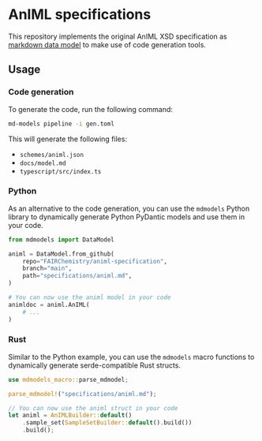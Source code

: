 # AnIML specifications

This repository implements the original AnIML XSD specification as [markdown data model](https://github.com/FAIRChemistry/md-models) to make use of code generation tools.

## Usage

### Code generation

To generate the code, run the following command:

```bash
md-models pipeline -i gen.toml
```

This will generate the following files:

- `schemes/animl.json`
- `docs/model.md`
- `typescript/src/index.ts`

### Python

As an alternative to the code generation, you can use the `mdmodels` Python library to dynamically generate Python PyDantic models and use them in your code.

```python
from mdmodels import DataModel

animl = DataModel.from_github(
    repo="FAIRChemistry/animl-specification",
    branch="main",
    path="specifications/animl.md",
)

# You can now use the animl model in your code
animldoc = animl.AnIML(
    # ...
)
```

### Rust

Similar to the Python example, you can use the `mdmodels` macro functions to dynamically generate serde-compatible Rust structs.

```rust
use mdmodels_macro::parse_mdmodel;

parse_mdmodel!("specifications/animl.md");

// You can now use the animl struct in your code
let animl = AnIMLBuilder::default()
    .sample_set(SampleSetBuilder::default().build())
    .build();
```

